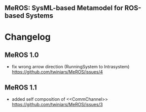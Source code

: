 ## MeROS: SysML-based Metamodel for ROS-based Systems 

# Changelog

## MeROS 1.0
* fix wrong arrow direction (RunningSystem to Intrasystem) https://github.com/twiniars/MeROS/issues/4

## MeROS 1.1
* added self composition of \<\<CommChannel\>\> https://github.com/twiniars/MeROS/issues/3


